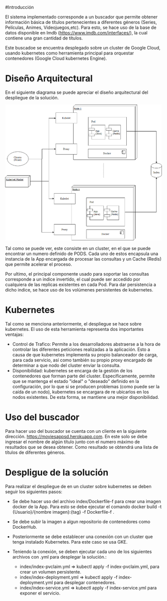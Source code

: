 #Introducción

El sistema implementado corresponde a un buscador que permite obtener información básica de títulos pertenecientes a diferentes géneros (Series, Películas, Animes, Videojuegos,etc). Para esto, se hace uso de la base de datos disponible en Imdb (https://www.imdb.com/interfaces/), la cual contiene una gran cantidad de títulos.

Este buscadoe se encuentra desplegado sobre un cluster de Google Cloud, usando kubernetes como herramienta principal para orquestar contenedores (Google Cloud kubernetes Engine).

# Diseño Arquitectural

En el siguiente diagrama se puede apreciar el diseño arquitectural del despliegue de la solución.

![Diagrama arquitectural](index/arquitectura.png)

Tal como se puede ver, este consiste en un cluster, en el que se puede encontrar un numero definido de PODS. Cada uno de estos encapsula una instancia de la App encargada de procesar las consultas y un Cache (Redis) que permite acelerar el proceso.

Por ultimo, el principal componente usado para soportar las consultas corresponde a un indice invertido, el cual puede ser accedido por cualquiera de las replicas existentes en cada Pod. Para dar persistencia a dicho indice, se hace uso de los volúmenes persistentes de kubernetes.

# Kubernetes

Tal como se menciona anteriormente, el despliegue se hace sobre kubernetes. El uso de esta herramienta representa dos importantes ventajas:

- Control de Trafico: Permite a los desarrolladores abstraerse a la hora de controlar las diferentes peticiones realizadas a la aplicación. Esto a causa de que kubernetes implementa su propio balanceador de carga, para cada servicio, así como también su propio proxy encargado de determinar a que nodo del cluster enviar la consulta.
- Disponibilidad: kubernetes se encarga de la gestión de los contenedores que forman parte del cluster. Específicamente, permite que se mantenga el estado "ideal" o "deseado" definido en la configuración, por lo que si se producen problemas (como puede ser la caída de un nodo), kubernetes se encargara de re ubicarlos en los nodos existentes. De esta forma, se mantiene una mejor disponibilidad.

# Uso del buscador

Para hacer uso del buscador se cuenta con un cliente en la siguiente dirección. https://moviesappsd.herokuapp.com. En este solo se debe ingresar el nombre de algún título junto con el numero máximo de resultados que se desea obtener. Como resultado se obtendrá una lista de títulos de diferentes géneros.

# Despligue de la solución

Para realizar el despliegue de en un cluster sobre kubernetes se deben seguir los siguientes pasos:
    
    
 - Se debe hacer uso del archivo index/Dockerfile-f para crear una imagen docker de la App. Para esto se debe ejecutar el comando docker build -t {Usuario}/{nombre imagen}:{tag} -f Dockerfile-f .

 - Se debe subir la imagen a algun repositorio de contenedores como DockerHub.
 - Posteriormente se debe establecer una conexión con un cluster que tenga instalado Kubernetes. Para este caso se usa GKE.
 - Teniendo la conexión, se deben ejecutar cada uno de los siguientes archivos con .yml para desplegar la solución.:
    - index/index-pvclaim.yml => kubectl apply -f index-pvclaim.yml, para crear un volumen persistente.
    - index/index-deployment.yml => kubectl apply -f index-deployment.yml para desplegar contenedores.
    - index/index-service.yml => kubectl apply -f index-service.yml para exponer el servicio.


